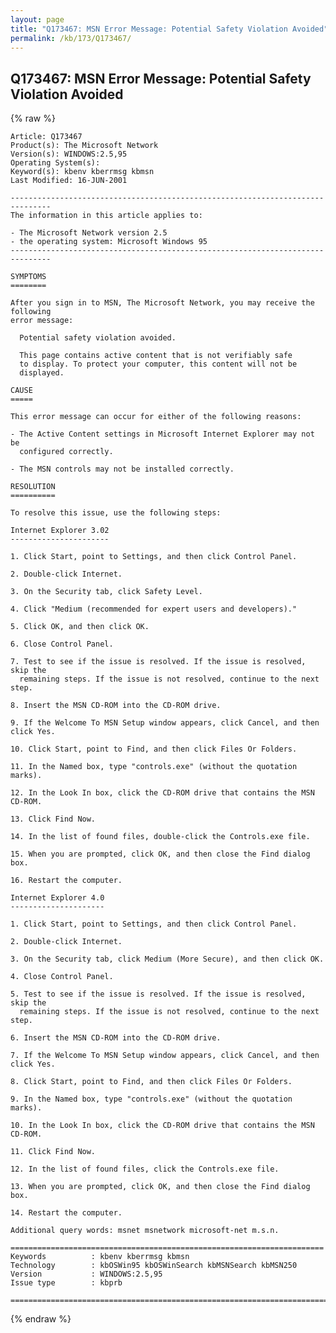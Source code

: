 ```yaml
---
layout: page
title: "Q173467: MSN Error Message: Potential Safety Violation Avoided"
permalink: /kb/173/Q173467/
---
```


## Q173467: MSN Error Message: Potential Safety Violation Avoided

{% raw %}

	Article: Q173467
	Product(s): The Microsoft Network
	Version(s): WINDOWS:2.5,95
	Operating System(s): 
	Keyword(s): kbenv kberrmsg kbmsn
	Last Modified: 16-JUN-2001
	
	-------------------------------------------------------------------------------
	The information in this article applies to:
	
	- The Microsoft Network version 2.5 
	- the operating system: Microsoft Windows 95 
	-------------------------------------------------------------------------------
	
	SYMPTOMS
	========
	
	After you sign in to MSN, The Microsoft Network, you may receive the following
	error message:
	
	  Potential safety violation avoided.
	
	  This page contains active content that is not verifiably safe
	  to display. To protect your computer, this content will not be
	  displayed.
	
	CAUSE
	=====
	
	This error message can occur for either of the following reasons:
	
	- The Active Content settings in Microsoft Internet Explorer may not be
	  configured correctly.
	
	- The MSN controls may not be installed correctly.
	
	RESOLUTION
	==========
	
	To resolve this issue, use the following steps:
	
	Internet Explorer 3.02
	----------------------
	
	1. Click Start, point to Settings, and then click Control Panel.
	
	2. Double-click Internet.
	
	3. On the Security tab, click Safety Level.
	
	4. Click "Medium (recommended for expert users and developers)."
	
	5. Click OK, and then click OK.
	
	6. Close Control Panel.
	
	7. Test to see if the issue is resolved. If the issue is resolved, skip the
	  remaining steps. If the issue is not resolved, continue to the next step.
	
	8. Insert the MSN CD-ROM into the CD-ROM drive.
	
	9. If the Welcome To MSN Setup window appears, click Cancel, and then click Yes.
	
	10. Click Start, point to Find, and then click Files Or Folders.
	
	11. In the Named box, type "controls.exe" (without the quotation marks).
	
	12. In the Look In box, click the CD-ROM drive that contains the MSN CD-ROM.
	
	13. Click Find Now.
	
	14. In the list of found files, double-click the Controls.exe file.
	
	15. When you are prompted, click OK, and then close the Find dialog box.
	
	16. Restart the computer.
	
	Internet Explorer 4.0
	---------------------
	
	1. Click Start, point to Settings, and then click Control Panel.
	
	2. Double-click Internet.
	
	3. On the Security tab, click Medium (More Secure), and then click OK.
	
	4. Close Control Panel.
	
	5. Test to see if the issue is resolved. If the issue is resolved, skip the
	  remaining steps. If the issue is not resolved, continue to the next step.
	
	6. Insert the MSN CD-ROM into the CD-ROM drive.
	
	7. If the Welcome To MSN Setup window appears, click Cancel, and then click Yes.
	
	8. Click Start, point to Find, and then click Files Or Folders.
	
	9. In the Named box, type "controls.exe" (without the quotation marks).
	
	10. In the Look In box, click the CD-ROM drive that contains the MSN CD-ROM.
	
	11. Click Find Now.
	
	12. In the list of found files, click the Controls.exe file.
	
	13. When you are prompted, click OK, and then close the Find dialog box.
	
	14. Restart the computer.
	
	Additional query words: msnet msnetwork microsoft-net m.s.n.
	
	======================================================================
	Keywords          : kbenv kberrmsg kbmsn 
	Technology        : kbOSWin95 kbOSWinSearch kbMSNSearch kbMSN250
	Version           : WINDOWS:2.5,95
	Issue type        : kbprb
	
	=============================================================================
	

{% endraw %}
